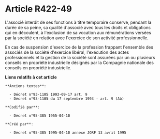 # Article R422-49

L'associé interdit de ses fonctions à titre temporaire conserve, pendant la durée de sa peine, sa qualité d'associé avec tous
les droits et obligations qui en découlent, à l'exclusion de sa vocation aux rémunérations versées par la société en relation
avec l'exercice de son activité professionnelle.

En cas de suspension d'exercice de la profession frappant l'ensemble des associés de la société d'exercice libéral,
l'exécution des actes professionnels et la gestion de la société sont assurées par un ou plusieurs conseils en propriété
industrielle désignés par la Compagnie nationale des conseils en propriété industrielle.

**Liens relatifs à cet article**

	**Anciens textes**:

	  - Décret n°93-1105 1993-09-17 art. 9
	  - Décret n°93-1105 du 17 septembre 1993 - art. 9 (Ab)

	**Codifié par**:

	  - Décret n°95-385 1955-04-10

	**Créé par**:

	  - Décret n°95-385 1995-04-10 annexe JORF 13 avril 1995
